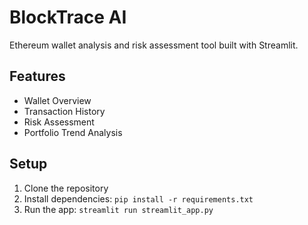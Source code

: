 # BlockTrace AI

Ethereum wallet analysis and risk assessment tool built with Streamlit.

## Features
- Wallet Overview
- Transaction History
- Risk Assessment
- Portfolio Trend Analysis

## Setup
1. Clone the repository
2. Install dependencies: `pip install -r requirements.txt`
3. Run the app: `streamlit run streamlit_app.py`